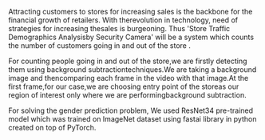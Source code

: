 Attracting  customers  to  stores  for  increasing  sales is  the  backbone  for  the  financial  growth  of  retailers.  With  therevolution  in  technology,  need  of  strategies  for  increasing  thesales  is  burgeoning.  Thus  'Store  Traffic  Demographics  Analysisby Security Camera' will be a system which counts the number of  customers  going  in  and  out  of  the  store  .


For  counting  people  going  in  and  out  of  the  store,we are   firstly   detecting   them   using   background   subtractiontechniques.We   are   taking   a   background   image   and   thencomparing  each  frame  in  the  video  with  that  image.At  the first frame,for  our  case,we  are  choosing  entry  point  of  the  storeas  our  region  of  interest  only  where  we  are  performingbackground subtraction.


For   solving   the   gender   prediction   problem,   We   used ResNet34 pre-trained  model  which  was  trained  on  ImageNet dataset   using   fastai   library   in   python   created   on   top   of PyTorch.

